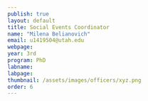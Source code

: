 ```yaml
---
publish: true
layout: default
title: Social Events Coordinator
name: "Milena Belianovich"
email: u1419504@utah.edu
webpage: 
year: 3rd
program: PhD
labname:
labpage:
thumbnail: /assets/images/officers/xyz.png
order: 6
---
```

